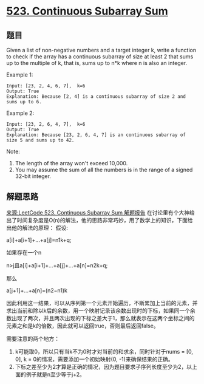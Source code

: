 # [523. Continuous Subarray Sum](https://leetcode-cn.com/problems/continuous-subarray-sum/)

## 题目

Given a list of non-negative numbers and a target integer k, write a function to check if the array has a continuous subarray of size at least 2 that sums up to the multiple of k, that is, sums up to n*k where n is also an integer.

Example 1:

```text
Input: [23, 2, 4, 6, 7],  k=6
Output: True
Explanation: Because [2, 4] is a continuous subarray of size 2 and sums up to 6.
```

Example 2:

```text
Input: [23, 2, 6, 4, 7],  k=6
Output: True
Explanation: Because [23, 2, 6, 4, 7] is an continuous subarray of size 5 and sums up to 42.
```

Note:

1. The length of the array won't exceed 10,000.
1. You may assume the sum of all the numbers is in the range of a signed 32-bit integer.

## 解题思路

[来源:LeetCode 523. Continuous Subarray Sum 解题报告](http://blog.csdn.net/camellhf/article/details/58590647)
在讨论里有个大神给出了时间复杂度是O(n)的解法，他的思路非常巧妙，用了数学上的知识，下面给出他的解法的原理：
假设:

a[i]+a[i+1]+...+a[j]=n1k+q;

如果存在一个n

n>j且a[i]+a[i+1]+...+a[j]+...+a[n]=n2k+q;

那么

a[j+1]+...+a[n]=(n2−n1)k

因此利用这一结果，可以从序列第一个元素开始遍历，不断累加上当前的元素，并求出当前和除以k后的余数，用一个映射记录该余数出现时的下标，如果同一个余数出现了两次，并且两次出现的下标之差大于1，那么就表示在这两个坐标之间的元素之和是k的倍数，因此就可以返回true，否则最后返回false。

需要注意的两个地方：

1. k可能取0，所以只有当k不为0时才对当前的和求余，同时针对于nums = [0, 0], k = 0的情况，需要添加一个初始映射(0, -1)来确保结果的正确。
1. 下标之差至少为2才算是正确的情况，因为题目要求子序列长度至少为2，以上面的例子就是n至少等于j+2。